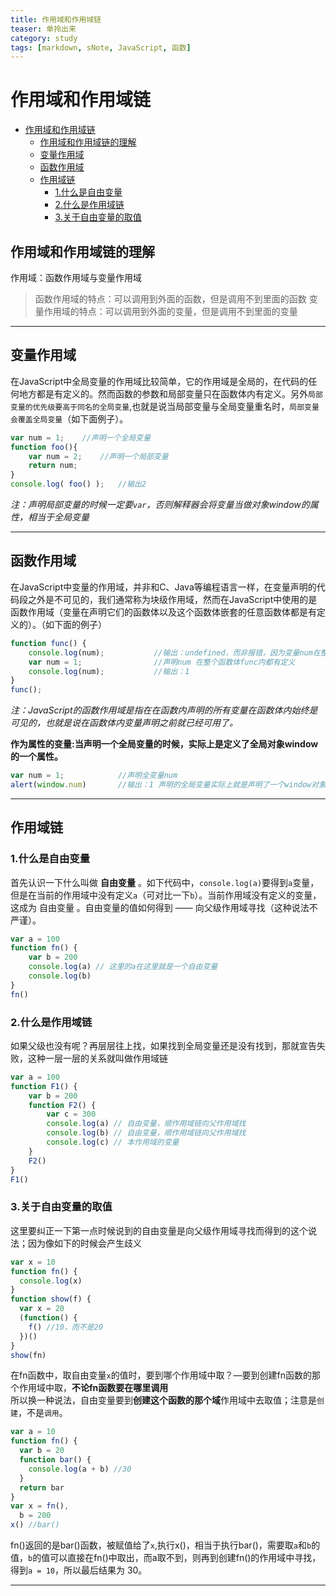 ```yaml
---
title: 作用域和作用域链
teaser: 单拎出来
category: study
tags: [markdown, sNote, JavaScript, 函数]
---
```

# 作用域和作用域链

* [作用域和作用域链](#作用域和作用域链)
	* [作用域和作用域链的理解](#作用域和作用域链的理解)
	* [变量作用域](#变量作用域)
	* [函数作用域](#函数作用域)
	* [作用域链](#作用域链)
		* [1.什么是自由变量](#1什么是自由变量)
		* [2.什么是作用域链](#2什么是作用域链)
		* [3.关于自由变量的取值](#3关于自由变量的取值)

## 作用域和作用域链的理解  
作用域：函数作用域与变量作用域  
>函数作用域的特点：可以调用到外面的函数，但是调用不到里面的函数
>变量作用域的特点：可以调用到外面的变量，但是调用不到里面的变量


----------


## **变量作用域**  

在JavaScript中全局变量的作用域比较简单，它的作用域是全局的，在代码的任何地方都是有定义的。然而函数的参数和局部变量只在函数体内有定义。另外`局部变量的优先级要高于同名的全局变量`,也就是说当局部变量与全局变量重名时，`局部变量会覆盖全局变量`（如下面例子）。

```javascript
var num = 1;	//声明一个全局变量
function foo(){
	var num = 2; 	//声明一个局部变量
	return num;
}
console.log( foo() );	//输出2
```

*注：声明局部变量的时候一定要`var`，否则解释器会将变量当做对象window的属性，相当于全局变量*


----------


## **函数作用域**

在JavaScript中变量的作用域，并非和C、Java等编程语言一样，在变量声明的代码段之外是不可见的，我们通常称为块级作用域，然而在JavaScript中使用的是函数作用域（变量在声明它们的函数体以及这个函数体嵌套的任意函数体都是有定义的）。（如下面的例子）

```javascript
function func() {
	console.log(num);           //输出：undefined，而非报错，因为变量num在整个函数体内都是有定义的
	var num = 1;                //声明num 在整个函数体func内都有定义
	console.log(num);           //输出：1
}
func();
```
*注：JavaScript的函数作用域是指在在函数内声明的所有变量在函数体内始终是可见的，也就是说在函数体内变量声明之前就已经可用了。*

**作为属性的变量:当声明一个全局变量的时候，实际上是定义了全局对象window的一个属性。**

```javascript
var num = 1;            //声明全变量num
alert(window.num)       //输出：1 声明的全局变量实际上就是声明了一个window对象的属性

```


----------


## **作用域链**
### 1.什么是自由变量
首先认识一下什么叫做 **自由变量** 。如下代码中，`console.log(a)`要得到`a`变量，但是在当前的作用域中没有定义`a`（可对比一下`b`）。当前作用域没有定义的变量，这成为 自由变量 。自由变量的值如何得到 —— 向父级作用域寻找（这种说法不严谨）。  

```javascript
var a = 100
function fn() {
    var b = 200
    console.log(a) // 这里的a在这里就是一个自由变量
    console.log(b)
}
fn()
```

### 2.什么是作用域链
如果父级也没有呢？再层层往上找，如果找到全局变量还是没有找到，那就宣告失败，这种一层一层的关系就叫做作用域链

```javascript
var a = 100
function F1() {
    var b = 200
    function F2() {
        var c = 300
        console.log(a) // 自由变量，顺作用域链向父作用域找
        console.log(b) // 自由变量，顺作用域链向父作用域找
        console.log(c) // 本作用域的变量
    }
    F2()
}
F1()
```
### 3.关于自由变量的取值
这里要纠正一下第一点时候说到的自由变量是向父级作用域寻找而得到的这个说法；因为像如下的时候会产生歧义
```javascript
var x = 10
function fn() {
  console.log(x)
}
function show(f) {
  var x = 20
  (function() {
    f() //10，而不是20
  })()
}
show(fn)
```
在fn函数中，取自由变量`x`的值时，要到哪个作用域中取？—要到创建fn函数的那个作用域中取，**不论fn函数要在哪里调用**  
所以换一种说法，自由变量要到**创建这个函数的那个域**作用域中去取值；注意是`创建`，不是`调用`。

```javascript
var a = 10
function fn() {
  var b = 20
  function bar() {
    console.log(a + b) //30
  }
  return bar
}
var x = fn(),
  b = 200
x() //bar()
```
fn()返回的是bar()函数，被赋值给了`x`,执行x()，相当于执行bar()，需要取`a`和`b`的值，`b`的值可以直接在fn()中取出，而a取不到，则再到创建fn()的作用域中寻找，得到`a = 10`，所以最后结果为 30。


----------


